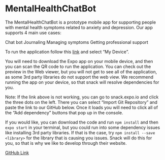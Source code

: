 # MentalHealthChatBot
The MentalHealthChatBot is a prototype mobile app for supporting people with mental health symptoms related to anxiety and depression. Our app supports 4 main use cases:

Chat bot
Journaling
Managing symptoms
Getting professional support

To run the application follow this [link](https://snack.expo.io/@opencoder/github.com-griffin-sullivan-mentalhealthchatbot) and select “My Device”.

You will need to download the Expo app on your mobile device, and then you can scan the QR code to run the application. You can check out the preview in the Web viewer, but you will not get to see all of the application, as some 3rd party libraries do not support the web view. We recommend running the app on your device, so that snack will resolve dependencies for you. 

Note: If the link above is not working, you can go to snack.expo.io and click the three dots on the left. There you can select “Import Git Repository” and paste the link to our GitHub below. Once it loads you will need to click all of the “Add dependency” buttons that pop up in the console.

If you would like, you can download the code and run `npm install` and then `expo start` in your terminal, but you could run into some dependency issues like installing 3rd party libraries. If that is the case, try `npm install --save <library>` for the library that is causing you issues. Snack will do this for you, so that is why we like to develop through their website.

[GitHub Link](https://github.com/Griffin-Sullivan/MentalHealthChatBot)
